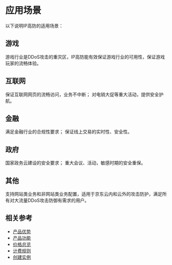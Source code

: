 # 应用场景

以下说明IP高防的适用场景：

## 游戏
游戏行业是DDoS攻击的重灾区，IP高防能有效保证游戏行业的可用性，保证游戏玩家的流畅体验。

## 互联网
保证互联网网页的流畅访问，业务不中断；
对电销大促等重大活动，提供安全护航。

## 金融
满足金融行业的合规性要求；
保证线上交易的实时性、安全性。

## 政府
国家政务云建设的安全要求；
重大会议、活动，敏感时期的安全重保。

## 其他
支持网站类业务和非网站类业务配置，适用于京东云内和云外的攻击防护，满足所有对大流量DDoS攻击防御有需求的用户。

## 相关参考

- [产品优势](Benefits.md)
- [产品功能](Features.md)
- [价格总览](../Pricing/Price-Overview.md)
- [计费规则](../Pricing/Billing-Rules.md)
- [创建实例](../Getting-Started/Create-Instance.md)
